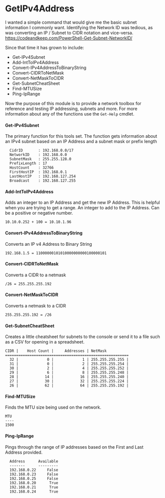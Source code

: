 # GetIPv4Address
I wanted a simple command that would give me the basic subnet information I commonly want. Identifying the Network ID was tedious, as was converting an IP / Subnet to CIDR notation and vice-versa. https://codeandkeep.com/PowerShell-Get-Subnet-NetworkID/

Since that time it has grown to include: 
- Get-IPv4Subnet
- Add-IntToIPv4Address 
- Convert-IPv4AddressToBinaryString
- Convert-CIDRToNetMask
- Convert-NetMaskToCIDR
- Get-SubnetCheatSheet
- Find-MTUSize
- Ping-IpRange

Now the purpose of this module is to provide a network toolbox for reference and testing IP addressing, subnets and more.  For more information about any of the functions use the  `Get-Help` cmdlet.



#### Get-IPv4Subnet
The primary function for this tools set.  The function gets information about an IPv4 subnet based on an IP Address and a subnet mask or prefix length

      CidrID       : 192.168.0.0/17
      NetworkID    : 192.168.0.0
      SubnetMask   : 255.255.128.0
      PrefixLength : 17
      HostCount    : 32766
      FirstHostIP  : 192.168.0.1
      LastHostIP   : 192.168.127.254
      Broadcast    : 192.168.127.255
 
 
 
#### Add-IntToIPv4Address
Adds an integer to an IP Address and get the new IP Address.  This is helpful when you are trying to get a range.        An integer to add to the IP Address. Can be a positive or negative number.

	10.10.0.252 + 100 = 10.10.1.96


#### Convert-IPv4AddressToBinaryString
Converts an IP v4 Address to Binary String 

    192.168.1.5 = 11000000101010000000000100000101


#### Convert-CIDRToNetMask
Converts a CIDR to a netmask 

    /26 = 255.255.255.192


#### Convert-NetMaskToCIDR 
Converts a netmask to a CIDR

    255.255.255.192 = /26


#### Get-SubnetCheatSheet
Creates a little cheatsheet for subnets to the console or send it to a file such as a CSV for opening in a spreadsheet.

    CIDR |    Host Count |     Addresses | NetMask       
    ========================================================
      32 |             0 |             1 | 255.255.255.255 | 
      31 |             0 |             2 | 255.255.255.254 | 
      30 |             2 |             4 | 255.255.255.252 | 
      29 |             6 |             8 | 255.255.255.248 | 
      28 |            14 |            16 | 255.255.255.240 | 
      27 |            30 |            32 | 255.255.255.224 | 
      26 |            62 |            64 | 255.255.255.192 | 



#### Find-MTUSize
Finds the MTU size being used on the network.

```
MTU
----
1500
```


#### Ping-IpRange
Pings through the range of IP addresses based on the First and Last Address provided.

      Address      Available
      -------      ---------
      192.168.0.22     False
      192.168.0.23     False
      192.168.0.25     False
      192.168.0.20      True
      192.168.0.21      True
      192.168.0.24      True
      

